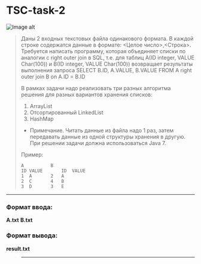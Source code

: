 # TSC-task-2
![Image alt](http://publishernews.ru/images/PressReleases/press_r_34E7C198-ED6D-4243-B3E4-12882A5A701A.jpg)

>Даны 2 входных текстовых файла одинакового формата. В каждой строке содержатся данные в формате: <Целое число>,<Строка>.
>Требуется написать программу, которая объединяет списки по аналогии с right outer join в SQL, 
>т.е. для таблиц 
>	  A(ID integer, VALUE Char(100)) 
>	и B(ID integer, VALUE Char(100)) 
>возвращает результаты выполнения запроса
>	SELECT B.ID, A.VALUE, B.VALUE
>	  FROM A right outer join B on A.ID = B.ID
>
>В рамках задачи надо реализовать три разных алгоритма решения для разных вариантов хранения списков:
>1. ArrayList
>2. Отсортированный LinkedList
>3. HashMap
> 
>* Примечание. Читать данные из файла надо 1 раз, затем передавать данные из одной структуры хранения в другую.
>При решении задачи должна использоваться Java 7.
>
>Пример:
>```
>A			B
>ID	VALUE		ID	VALUE
>1	A		2	A
>2	C		4	B
>3	D		3	E
>```

_____________________________________________________________________________________________________
### Формат ввода:
**A.txt**
**B.txt**

### Формат вывода:
**result.txt**
>_____________________________________________________________________________________________________
